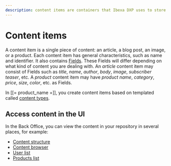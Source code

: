 ```yaml
---
description: content items are containers that Ibexa DXP uses to store content data.
---
```


# Content items

A content item is a single piece of content: an article, a blog post, an image, 
or a product.
Each content item has general characteristics, such as name and identifier. 
It also contains [Fields](content_model.md#fields-and-field-types).
These Fields will differ depending on what kind of content you are dealing with.
An *article* content item may consist of Fields such as *title*, *name*, *author*, *body*, *image*, *subscriber teaser*, etc.
A *product* content item may have *product name*, *category*, *price*, *size*, *color*, etc. as Fields.

In [[= product_name =]], you create content items based on templated called [content types](content_model.md#content_types).

## Access content in the UI

In the Back Office, you can view the content in your repository in several places, 
for example:

- [Content structure](../getting_started/discover_ui.md#content-tree)
- [Content browser](../getting_started/discover_ui.md#content-browser)
- [User list](../user_management/manage_users.md)
- [Products list](../persona_paths/manage_products.md)
